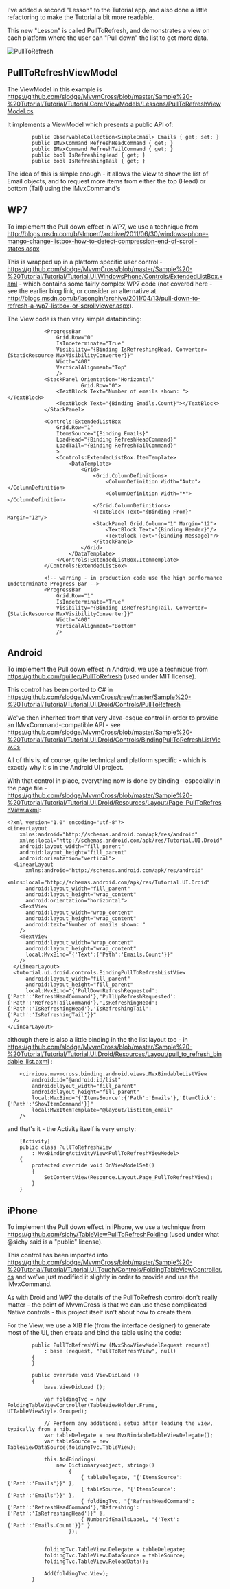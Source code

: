 I've added a second "Lesson" to the Tutorial app, and also done a little refactoring to make the Tutorial a bit more readable.

This new "Lesson" is called PullToRefresh, and demonstrates a view on each platform where the user can "Pull down" the list to get more data.

![PullToRefresh](https://github.com/slodge/MvvmCross/blob/master/Sample%20-%20Tutorial/Help/PullToRefresh.png)

## PullToRefreshViewModel

The ViewModel in this example is https://github.com/slodge/MvvmCross/blob/master/Sample%20-%20Tutorial/Tutorial/Tutorial.Core/ViewModels/Lessons/PullToRefreshViewModel.cs

It implements a ViewModel which presents a public API of:

```
        public ObservableCollection<SimpleEmail> Emails { get; set; }
        public IMvxCommand RefreshHeadCommand { get; }
        public IMvxCommand RefreshTailCommand { get; }
        public bool IsRefreshingHead { get; }
        public bool IsRefreshingTail { get; }
```

The idea of this is simple enough - it allows the View to show the list of Email objects, and to request more items from either the top (Head) or bottom (Tail) using the IMvxCommand's



## WP7

To implement the Pull down effect in WP7, we use a technique from http://blogs.msdn.com/b/slmperf/archive/2011/06/30/windows-phone-mango-change-listbox-how-to-detect-compression-end-of-scroll-states.aspx

This is wrapped up in a platform specific user control - https://github.com/slodge/MvvmCross/blob/master/Sample%20-%20Tutorial/Tutorial/Tutorial.UI.WindowsPhone/Controls/ExtendedListBox.xaml - which contains some fairly complex WP7 code (not covered here - see the earlier blog link, or consider an alternative at http://blogs.msdn.com/b/jasongin/archive/2011/04/13/pull-down-to-refresh-a-wp7-listbox-or-scrollviewer.aspx).

The View code is then very simple databinding:

```
            <ProgressBar 
                Grid.Row="0"
                IsIndeterminate="True"
                Visibility="{Binding IsRefreshingHead, Converter={StaticResource MvxVisibilityConverter}}"
                Width="400"
                VerticalAlignment="Top"
                />
            <StackPanel Orientation="Horizontal"
                        Grid.Row="0">
                <TextBlock Text="Number of emails shown: "></TextBlock>
                <TextBlock Text="{Binding Emails.Count}"></TextBlock>
            </StackPanel>

            <Controls:ExtendedListBox 
                Grid.Row="1"
                ItemsSource="{Binding Emails}"
                LoadHead="{Binding RefreshHeadCommand}"
                LoadTail="{Binding RefreshTailCommand}"
                >
                <Controls:ExtendedListBox.ItemTemplate>
                    <DataTemplate>
                        <Grid>
                            <Grid.ColumnDefinitions>
                                <ColumnDefinition Width="Auto"></ColumnDefinition>
                                <ColumnDefinition Width="*"></ColumnDefinition>
                            </Grid.ColumnDefinitions>
                            <TextBlock Text="{Binding From}" Margin="12"/>
                            <StackPanel Grid.Column="1" Margin="12">
                                <TextBlock Text="{Binding Header}"/>
                                <TextBlock Text="{Binding Message}"/>
                            </StackPanel>
                        </Grid>
                    </DataTemplate>
                </Controls:ExtendedListBox.ItemTemplate>
            </Controls:ExtendedListBox>
            
            <!-- warning - in production code use the high performance Indeterminate Progress Bar -->
            <ProgressBar 
                Grid.Row="1"
                IsIndeterminate="True"
                Visibility="{Binding IsRefreshingTail, Converter={StaticResource MvxVisibilityConverter}}"
                Width="400"
                VerticalAlignment="Bottom"
                />
```

## Android

To implement the Pull down effect in Android, we use a technique from https://github.com/guillep/PullToRefresh (used under MIT license).

This control has been ported to C# in https://github.com/slodge/MvvmCross/tree/master/Sample%20-%20Tutorial/Tutorial/Tutorial.UI.Droid/Controls/PullToRefresh

We've then inherited from that very Java-esque control in order to provide an IMvxCommand-compatible API - see  https://github.com/slodge/MvvmCross/blob/master/Sample%20-%20Tutorial/Tutorial/Tutorial.UI.Droid/Controls/BindingPullToRefreshListView.cs

All of this is, of course, quite technical and platform specific - which is exactly why it's in the Android UI project.

With that control in place, everything now is done by binding - especially in the page file - https://github.com/slodge/MvvmCross/blob/master/Sample%20-%20Tutorial/Tutorial/Tutorial.UI.Droid/Resources/Layout/Page_PullToRefreshView.axml:

```
<?xml version="1.0" encoding="utf-8"?>
<LinearLayout
    xmlns:android="http://schemas.android.com/apk/res/android"
    xmlns:local="http://schemas.android.com/apk/res/Tutorial.UI.Droid"
    android:layout_width="fill_parent"
    android:layout_height="fill_parent"
    android:orientation="vertical">
  <LinearLayout
      xmlns:android="http://schemas.android.com/apk/res/android"
      xmlns:local="http://schemas.android.com/apk/res/Tutorial.UI.Droid"
      android:layout_width="fill_parent"
      android:layout_height="wrap_content"
      android:orientation="horizontal">
    <TextView
      android:layout_width="wrap_content"
      android:layout_height="wrap_content"
      android:text="Number of emails shown: "
    />
    <TextView
      android:layout_width="wrap_content"
      android:layout_height="wrap_content"
      local:MvxBind="{'Text':{'Path':'Emails.Count'}}"
    />
  </LinearLayout>
  <tutorial.ui.droid.controls.BindingPullToRefreshListView
      android:layout_width="fill_parent"
      android:layout_height="fill_parent"
      local:MvxBind="{'PullDownRefreshRequested':{'Path':'RefreshHeadCommand'},'PullUpRefreshRequested':{'Path':'RefreshTailCommand'},'IsRefreshingHead':{'Path':'IsRefreshingHead'},'IsRefreshingTail':{'Path':'IsRefreshingTail'}}"
  />
</LinearLayout>
```

although there is also a little binding in the the list layout too - in https://github.com/slodge/MvvmCross/blob/master/Sample%20-%20Tutorial/Tutorial/Tutorial.UI.Droid/Resources/Layout/pull_to_refresh_bindable_list.axml :

```
    <cirrious.mvvmcross.binding.android.views.MvxBindableListView
        android:id="@android:id/list"
        android:layout_width="fill_parent"
        android:layout_height="fill_parent"
        local:MvxBind="{'ItemsSource':{'Path':'Emails'},'ItemClick':{'Path':'ShowItemCommand'}}"
        local:MvxItemTemplate="@layout/listitem_email"
    />
```

and that's it - the Activity itself is very empty:

```
    [Activity]
    public class PullToRefreshView
        : MvxBindingActivityView<PullToRefreshViewModel>
    {
        protected override void OnViewModelSet()
        {
            SetContentView(Resource.Layout.Page_PullToRefreshView);
        }
    }
```


## iPhone

To implement the Pull down effect in iPhone, we use a technique from https://github.com/sichy/TableViewPullToRefreshFolding (used under what @sichy said is a "public" license).

This control has been imported into https://github.com/slodge/MvvmCross/blob/master/Sample%20-%20Tutorial/Tutorial/Tutorial.UI.Touch/Controls/FoldingTableViewController.cs and we've just modified it slightly in order to provide and use the IMvxCommand.

As with Droid and WP7 the details of the PullToRefresh control don't really matter - the point of MvvmCross is that we can use these complicated Native controls - this project itself isn't about how to create them.

For the View, we use a XIB file (from the interface designer) to generate most of the UI, then create and bind the table using the code:

```
        public PullToRefreshView (MvxShowViewModelRequest request) 
            : base (request, "PullToRefreshView", null)
        {
        }
        
        public override void ViewDidLoad ()
        {
            base.ViewDidLoad ();
            
            var foldingTvc = new FoldingTableViewController(TableViewHolder.Frame, UITableViewStyle.Grouped);
            
            // Perform any additional setup after loading the view, typically from a nib.
            var tableDelegate = new MvxBindableTableViewDelegate();
            var tableSource = new TableViewDataSource(foldingTvc.TableView);

            this.AddBindings(
                new Dictionary<object, string>()
                    {
                        { tableDelegate, "{'ItemsSource':{'Path':'Emails'}}" },
                        { tableSource, "{'ItemsSource':{'Path':'Emails'}}" },
                        { foldingTvc, "{'RefreshHeadCommand':{'Path':'RefreshHeadCommand'},'Refreshing':{'Path':'IsRefreshingHead'}}" },
                        { NumberOfEmailsLabel, "{'Text':{'Path':'Emails.Count'}}" }
                    });
                
            
            foldingTvc.TableView.Delegate = tableDelegate;
            foldingTvc.TableView.DataSource = tableSource;
            foldingTvc.TableView.ReloadData();
            
            Add(foldingTvc.View);			
        }
```